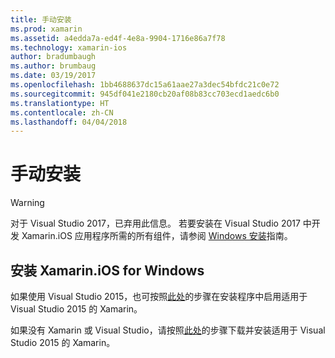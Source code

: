 ```yaml
---
title: 手动安装
ms.prod: xamarin
ms.assetid: a4edda7a-ed4f-4e8a-9904-1716e86a7f78
ms.technology: xamarin-ios
author: bradumbaugh
ms.author: brumbaug
ms.date: 03/19/2017
ms.openlocfilehash: 1bb4688637dc15a61aae27a3dec54bfdc21c0e72
ms.sourcegitcommit: 945df041e2180cb20af08b83cc703ecd1aedc6b0
ms.translationtype: HT
ms.contentlocale: zh-CN
ms.lasthandoff: 04/04/2018
---
```

# <a name="manual-installation"></a>手动安装

> [!WARNING]
> 对于 Visual Studio 2017，已弃用此信息。 若要安装在 Visual Studio 2017 中开发 Xamarin.iOS 应用程序所需的所有组件，请参阅 [Windows 安装](~/ios/get-started/installation/windows/index.md#windowsinstallation)指南。

## <a name="install-xamarinios-for-windows"></a>安装 Xamarin.iOS for Windows

如果使用 Visual Studio 2015，也可按照[此处](https://msdn.microsoft.com/en-us/library/mt488769.aspx#Anchor_4)的步骤在安装程序中启用适用于 Visual Studio 2015 的 Xamarin。

如果没有 Xamarin 或 Visual Studio，请按照[此处](https://msdn.microsoft.com/en-us/library/mt613162.aspx)的步骤下载并安装适用于 Visual Studio 2015 的 Xamarin。
